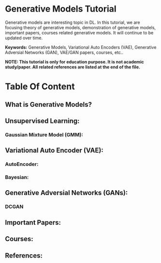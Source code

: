 # Generative Models Tutorial
Generative models are interesting topic in DL. In this tutorial, we are focusing theory of generative models, demonstration of generative models, important papers, courses related generative models. It will continue to be updated over time.

**Keywords:**  Generative Models, Variational Auto Encoders (VAE), Generative Adversial Networks (GAN), VAE/GAN papers, courses, etc..

**NOTE: This tutorial is only for education purpose. It is not academic study/paper. All related references are listed at the end of the file.**

# Table Of Content

## What is Generative Models? <a name="whatisGM"></a>


## Unsupervised Learning:

### Gaussian Mixture Model (GMM):

## Variational Auto Encoder (VAE):

### AutoEncoder:

### Bayesian:

## Generative Adversial Networks (GANs):

### DCGAN

## Important Papers:


## Courses: 

## References:
